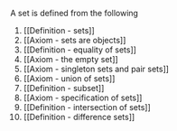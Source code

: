A set is defined from the following

1. [[Definition - sets]]
2. [[Axiom - sets are objects]]
3. [[Definition - equality of sets]]
4. [[Axiom - the empty set]]
5. [[Axiom - singleton sets and pair sets]]
6. [[Axiom - union of sets]]
7. [[Definition - subset]]
8. [[Axiom - specification of sets]]
9. [[Definition - intersection of sets]]
10. [[Definition - difference sets]]